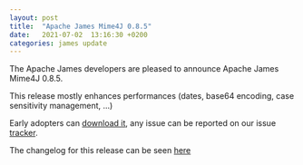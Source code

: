 ```yaml
---
layout: post
title:  "Apache James Mime4J 0.8.5"
date:   2021-07-02  13:16:30 +0200
categories: james update
---
```


The Apache James developers are pleased to announce Apache James Mime4J 0.8.5.

This release mostly enhances performances (dates, base64 encoding, case 
sensitivity management, ...)

Early adopters can [download it][download], any issue can be reported on our issue [tracker][tracker].

The changelog for this release can be seen [here][changelog]

[tracker]: https://issues.apache.org/jira/browse/MIME4J
[download]: http://james.apache.org/download.cgi#Apache_James_Server
[changelog]: https://github.com/apache/james-mime4j/blob/master/CHANGELOG.md
